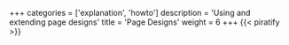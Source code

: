+++
categories = ['explanation', 'howto']
description = 'Using and extending page designs'
title = 'Page Designs'
weight = 6
+++
{{< piratify >}}